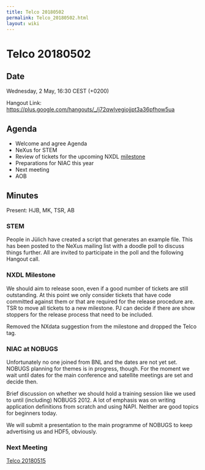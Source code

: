 ```yaml
---
title: Telco 20180502
permalink: Telco_20180502.html
layout: wiki
---
```

Telco 20180502
==============

Date
----

Wednesday,  2 May, 16:30 CEST (+0200)

<!-- end of autogeneration -->

Hangout Link:
<https://plus.google.com/hangouts/_/j72qwlvegiojjpt3a36pfhow5ua>


Agenda
------

-   Welcome and agree Agenda
-   NeXus for STEM
-   Review of tickets for the upcoming NXDL [milestone](https://github.com/nexusformat/definitions/milestones)
-   Preparations for NIAC this year
-   Next meeting
-   AOB

Minutes
-------

Present: HJB, MK, TSR, AB

### STEM

People in Jülich have created a script that generates an example file. This has been posted to the NeXus mailing list with a doodle poll to discuss things further. All are invited to participate in the poll and the following Hangout call.

### NXDL Milestone

We should aim to release soon, even if a good number of tickets are still outstanding.
At this point we only consider tickets that have code committed against them or that are required for the release procedure are. TSR to move all tickets to a new milestone. PJ can decide if there are show stoppers for the release process that need to be included.

Removed the NXdata suggestion from the milestone and dropped the Telco tag.

### NIAC at NOBUGS

Unfortunately no one joined from BNL and the dates are not yet set.
NOBUGS planning for themes is in progress, though.
For the moment we wait until dates for the main conference and satellite meetings are set and decide then.

Brief discussion on whether we should hold a training session like we used to until (including) NOBUGS 2012. A lot of emphasis was on writing application definitions from scratch and using NAPI.
Neither are good topics for beginners today.

We will submit a presentation to the main programme of NOBUGS to keep advertising us and HDF5, obviously.

### Next Meeting
[Telco 20180515](Telco_20180515.html)
